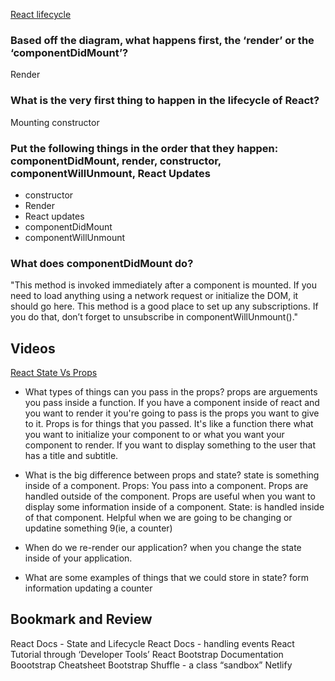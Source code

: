 [React lifecycle](https://medium.com/@joshuablankenshipnola/react-component-lifecycle-events-cb77e670a093)

### Based off the diagram, what happens first, the ‘render’ or the ‘componentDidMount’?
Render

### What is the very first thing to happen in the lifecycle of React?
Mounting constructor

### Put the following things in the order that they happen: componentDidMount, render, constructor, componentWillUnmount, React Updates
   * constructor
   * Render
   * React updates
   * componentDidMount
   * componentWillUnmount



### What does componentDidMount do?
"This method is invoked immediately after a component is mounted. If you need to load anything using a network request or initialize the DOM, it should go here. This method is a good place to set up any subscriptions. If you do that, don’t forget to unsubscribe in componentWillUnmount()."


## Videos
[React State Vs Props](https://www.youtube.com/watch?v=IYvD9oBCuJI)

* What types of things can you pass in the props?
props are arguements you pass inside a function. If you have a component inside of react and you want to render it you're going to pass is the props you want to give to it.
Props is for things that you passed. It's like a function there what you want to initialize your component to or what you want your component to render. 
If you want to display something to the user that has a title and subtitle. 

* What is the big difference between props and state?
state is something inside of a component.
Props: You pass into a component. Props are handled outside of the component.
Props are useful when you want to display some information inside of a component. 
State: is handled inside of that component.
Helpful when we are going to be changing or updatine something 9(ie, a counter)


* When do we re-render our application?
when you change the state inside of your application. 

* What are some examples of things that we could store in state?
form information
updating a counter

## Bookmark and Review
React Docs - State and Lifecycle
React Docs - handling events
React Tutorial through ‘Developer Tools’
React Bootstrap Documentation
Boootstrap Cheatsheet
Bootstrap Shuffle - a class “sandbox”
Netlify